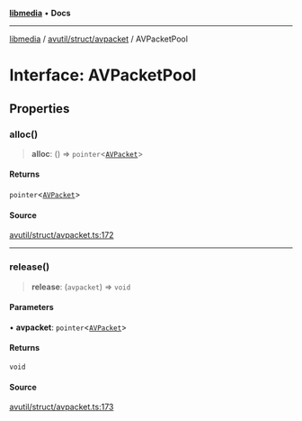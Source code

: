 [**libmedia**](../../../../README.md) • **Docs**

***

[libmedia](../../../../README.md) / [avutil/struct/avpacket](../README.md) / AVPacketPool

# Interface: AVPacketPool

## Properties

### alloc()

> **alloc**: () => `pointer`\<[`AVPacket`](../classes/AVPacket.md)\>

#### Returns

`pointer`\<[`AVPacket`](../classes/AVPacket.md)\>

#### Source

[avutil/struct/avpacket.ts:172](https://github.com/zhaohappy/libmedia/blob/b4bb608d2b1c00d036d73fc8d222b1a97be53694/src/avutil/struct/avpacket.ts#L172)

***

### release()

> **release**: (`avpacket`) => `void`

#### Parameters

• **avpacket**: `pointer`\<[`AVPacket`](../classes/AVPacket.md)\>

#### Returns

`void`

#### Source

[avutil/struct/avpacket.ts:173](https://github.com/zhaohappy/libmedia/blob/b4bb608d2b1c00d036d73fc8d222b1a97be53694/src/avutil/struct/avpacket.ts#L173)
